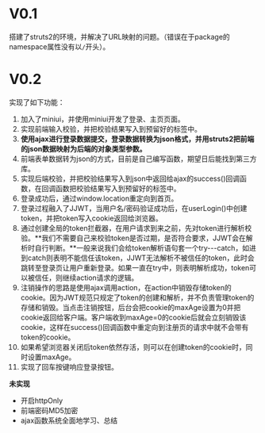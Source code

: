 # V0.1 

搭建了struts2的环境，并解决了URL映射的问题。（错误在于package的namespace属性没有以`/`开头）。

# V0.2

实现了如下功能：

1. 加入了miniui，并使用miniui开发了登录、主页页面。
2. 实现前端输入校验，并把校验结果写入到预留好的标签中。
3. **使用ajax进行登录数据提交，登录数据转换为json格式，并用struts2把前端的json数据映射为后端的对象类型参数。**
4. 前端表单数据转为json的方式，目前是自己编写函数，期望日后能找到第三方库。
5. 实现后端校验，并把校验结果写入到json中返回给ajax的success()回调函数，在回调函数把校验结果写入到预留好的标签中。
6. 登录成功后，通过window.location重定向到首页。
7. 登录过程融入了JJWT，当用户名/密码验证成功后，在userLogin()中创建token，并把token写入cookie返回给浏览器。
8. 通过创建全局的token拦截器，在用户请求到来之前，先对token进行解析校验。**我们不需要自己来校验token是否过期，是否符合要求，JJWT会在解析时自行判断。**一般来说我们会给token解析语句套一个try---catch，如进到catch则表明不能信任该token，JJWT无法解析不被信任的token，此时会跳转至登录页让用户重新登录。如果一直在try中，则表明解析成功，token可以被信任，则继续action请求的逻辑。
9. 注销操作的思路是使用ajax调用action，在action中销毁存储token的cookie。因为JWT规范只规定了token的创建和解析，并不负责管理token的存储和销毁。当点击注销按钮，后台会把cookie的maxAge设置为0并把cookie返回给客户端。客户端收到maxAge=0的cookie后就会立刻销毁该cookie，这样在success()回调函数中重定向到注册页的请求中就不会带有token的cookie。
10. 如果希望浏览器关闭后token依然存活，则可以在创建token的cookie时，同时设置maxAge。
11. 实现了回车按键响应登录按钮。

**未实现**

* 开启httpOnly
* 前端密码MD5加密
* ajax函数系统全面地学习、总结



